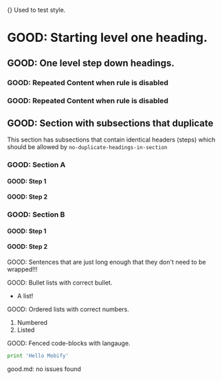 {}
Used to test style.

# GOOD: Starting level one heading.

## GOOD: One level step down headings.

<!--lint disable no-duplicate-headings-in-section -->

### GOOD: Repeated Content when rule is disabled

### GOOD: Repeated Content when rule is disabled

<!--lint enable no-duplicate-headings-in-section -->

## GOOD: Section with subsections that duplicate

This section has subsections that contain identical headers (steps) which
should be allowed by `no-duplicate-headings-in-section`

### GOOD: Section A

#### GOOD: Step 1

#### GOOD: Step 2

### GOOD: Section B

#### GOOD: Step 1

#### GOOD: Step 2

GOOD: Sentences that are just long enough that they don't need to be wrapped!!!

GOOD: Bullet lists with correct bullet.

-   A list!

GOOD: Ordered lists with correct numbers.

1.  Numbered
2.  Listed

GOOD: Fenced code-blocks with langauge.

```python
print 'Hello Mobify'
```
good.md: no issues found

